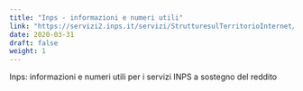 ```yaml
---
title: "Inps - informazioni e numeri utili"
link: "https://servizi2.inps.it/servizi/StrutturesulTerritorioInternet/WForm2.aspx?parm=1&lang=it&parm3=020000"
date: 2020-03-31
draft: false
weight: 1
---
```


Inps: informazioni e numeri utili per i servizi INPS a sostegno del reddito
